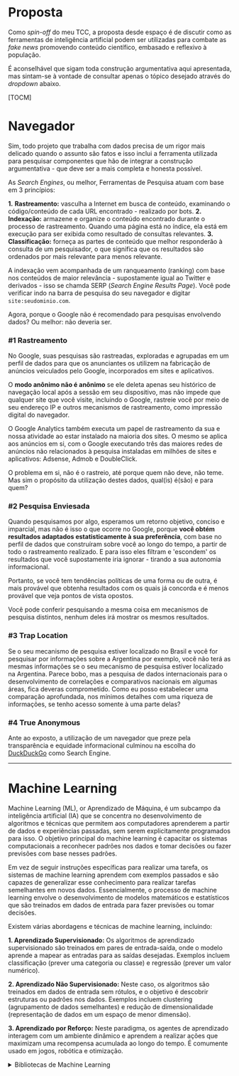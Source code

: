 # Proposta
Como *spin-off* do meu TCC, a proposta desde espaço é de discutir como as ferramentas de inteligência artificial podem ser utilizadas para combate as *fake news* promovendo conteúdo científico, embasado e reflexivo à população.

É aconselhável que sigam toda construção argumentativa aqui apresentada, mas sintam-se à vontade de consultar apenas o tópico desejado através do *dropdown* abaixo.

[TOCM]

# Navegador

Sim, todo projeto que trabalha com dados precisa de um rigor mais delicado quando o assunto são fatos e isso inclui a ferramenta utilizada para pesquisar componentes que hão de integrar a construção argumentativa - que deve ser a mais completa e honesta possível.

As *Search Engines*, ou melhor, Ferramentas de Pesquisa atuam com base em 3 princípios:

**1.** **Rastreamento:** vasculha a Internet em busca de conteúdo, examinando o código/conteúdo de cada URL encontrado - realizado por bots.
**2.** **Indexação:** armazene e organize o conteúdo encontrado durante o processo de rastreamento. Quando uma página está no índice, ela está em execução para ser exibida como resultado de consultas relevantes.
**3.** **Classificação:** forneça as partes de conteúdo que melhor responderão à consulta de um pesquisador, o que significa que os resultados são ordenados por mais relevante para menos relevante.

A indexação vem acompanhada de um ranqueamento (ranking) com base nos conteúdos de maior relevância - supostamente igual ao Twitter e derivados - isso se chamda SERP (*Search Engine Results Page*). Você pode verificar indo na barra de pesquisa do seu navegador e digitar `site:seudominio.com`.

Agora, porque o Google não é recomendado para pesquisas envolvendo dados? Ou melhor: não deveria ser.

### #1 Rastreamento
No Google, suas pesquisas são rastreadas, exploradas e agrupadas em um perfil de dados para que os anunciantes os utilizem na fabricação de anúncios veiculados pelo Google, incorporados em sites e aplicativos.

O **modo anônimo não é anônimo** se ele deleta apenas seu histórico de navegação local após a sessão em seu dispositivo, mas não impede que qualquer site que você visite, incluindo o Google, rastreie você por meio de seu endereço IP e outros mecanismos de rastreamento, como impressão digital do navegador.

O Google Analytics também executa um papel de rastreamento da sua e nossa atividade ao estar instalado na maioria dos sites. O mesmo se aplica aos anúncios em si, com o Google executando três das maiores redes de anúncios não relacionados à pesquisa instaladas em milhões de sites e aplicativos: Adsense, Admob e DoubleClick.

O problema em si, não é o rastreio, até porque quem não deve, não teme. Mas sim o propósito da utilização destes dados, qual(is) é(são) e para quem?

### #2 Pesquisa Enviesada

Quando pesquisamos por algo, esperamos um retorno objetivo, conciso e imparcial, mas não é isso o que ocorre no Google, porque **você obtém resultados adaptados estatisticamente à sua preferência**, com base no perfil de dados que construíram sobre você ao longo do tempo, a partir de todo o rastreamento realizado. E para isso eles filtram e 'escondem' os resultados que você supostamente iria ignorar - tirando a sua autonomia informacional.

Portanto, se você tem tendências políticas de uma forma ou de outra, é mais provável que obtenha resultados com os quais já concorda e é menos provável que veja pontos de vista opostos.

Você pode conferir pesquisando a mesma coisa em mecanismos de pesquisa distintos, nenhum deles irá mostrar os mesmos resultados.

### #3 Trap Location

Se o seu mecanismo de pesquisa estiver localizado no Brasil e você for pesquisar por informações sobre a Argentina por exemplo, você não terá as mesmas informações se o seu mecanismo de pesquisa estiver localizado na Argentina. Parece bobo, mas a pesquisa de dados internacionais para o desenvolvimento de correlações e comparativos nacionais em algumas áreas, fica deveras comprometido. Como eu posso estabelecer uma comparação aprofundada, nos mínimos detalhes com uma riqueza de informações, se tenho acesso somente à uma parte delas?

### #4 True Anonymous

Ante ao exposto, a utilização de um navegador que preze pela transparência e equidade informacional culminou na escolha do [DuckDuckGo](https://spreadprivacy.com/ "DuckDuckGo") como Search Engine.

----------

# Machine Learning

Machine Learning (ML), or Aprendizado de Máquina, é um subcampo da inteligência artificial (IA) que se concentra no desenvolvimento de algoritmos e técnicas que permitem aos computadores aprenderem a partir de dados e experiências passadas, sem serem explicitamente programados para isso. O objetivo principal do machine learning é capacitar os sistemas computacionais a reconhecer padrões nos dados e tomar decisões ou fazer previsões com base nesses padrões.

Em vez de seguir instruções específicas para realizar uma tarefa, os sistemas de machine learning aprendem com exemplos passados e são capazes de generalizar esse conhecimento para realizar tarefas semelhantes em novos dados. Essencialmente, o processo de machine learning envolve o desenvolvimento de modelos matemáticos e estatísticos que são treinados em dados de entrada para fazer previsões ou tomar decisões.

Existem várias abordagens e técnicas de machine learning, incluindo:

**1. Aprendizado Supervisionado:** Os algoritmos de aprendizado supervisionado são treinados em pares de entrada-saída, onde o modelo aprende a mapear as entradas para as saídas desejadas. Exemplos incluem classificação (prever uma categoria ou classe) e regressão (prever um valor numérico).

**2. Aprendizado Não Supervisionado:** Neste caso, os algoritmos são treinados em dados de entrada sem rótulos, e o objetivo é descobrir estruturas ou padrões nos dados. Exemplos incluem clustering (agrupamento de dados semelhantes) e redução de dimensionalidade (representação de dados em um espaço de menor dimensão).

**3. Aprendizado por Reforço:** Neste paradigma, os agentes de aprendizado interagem com um ambiente dinâmico e aprendem a realizar ações que maximizam uma recompensa acumulada ao longo do tempo. É comumente usado em jogos, robótica e otimização.

<details>
  <summary>Bibliotecas de Machine Learning</summary>

  ## Bibliotecas de Machine Learning

### NumPy

[NumPy](https://numpy.org/ "NumPy") é uma biblioteca Python popular para array multidimensional e processamento de matrizes porque pode ser usada para realizar uma grande variedade de operações matemáticas. Sua capacidade de lidar com álgebra linear, Fourier e muito mais torna o [NumPy](https://numpy.org/ "NumPy") ideal para projetos de aprendizado de máquina e inteligência artificial (IA), permitindo que os usuários manipulem a matriz para melhorar facilmente o desempenho do aprendizado de máquina. NumPy é mais rápido e fácil de usar do que a maioria das outras bibliotecas Python.

### Scikit-learn

[Scikit-learn](https://scikit-learn.org/stable/index.html "Scikit-learn") é uma biblioteca de aprendizado de máquina muito popular construída em NumPy e [SciPy](https://scipy.org/ "SciPy"). Ele suporta a maioria dos algoritmos clássicos de aprendizagem supervisionada e não supervisionada e também pode ser usado para mineração, modelagem e análise de dados. O design simples do [Scikit-learn](https://scikit-learn.org/stable/index.html "Scikit-learn") oferece uma biblioteca fácil de usar para quem é novo no aprendizado de máquina.

### Pandas

[Pandas](https://pandas.pydata.org/ "Pandas") é outra biblioteca Python construída sobre NumPy, responsável por preparar conjuntos de dados de alto nível para aprendizado de máquina e treinamento. Baseia-se em dois tipos de estruturas de dados, unidimensionais (série) e bidimensionais (DataFrame). Isso permite que o Pandas seja aplicável em diversos setores, incluindo finanças, engenharia e estatística. Ao contrário dos próprios animais lentos, a biblioteca Pandas é rápida, compatível e flexível.

### TensorFlow

A biblioteca Python de código aberto do [TensorFlow](https://www.tensorflow.org/ "TensorFlow") é especializada no que é chamado de programação diferenciável, o que significa que pode calcular automaticamente as derivadas de uma função em uma linguagem de alto nível. Os modelos de aprendizado de máquina e de aprendizado profundo são facilmente desenvolvidos e avaliados com a arquitetura e a estrutura flexíveis do [TensorFlow](https://www.tensorflow.org/ "TensorFlow"). O [TensorFlow](https://www.tensorflow.org/ "TensorFlow") pode ser usado para visualizar modelos de aprendizado de máquina em computadores e dispositivos móveis.

### Seaborn

[Seaborn](https://seaborn.pydata.org/ "Seaborn") é outra biblioteca Python de código aberto, baseada em [Matplotlib](https://matplotlib.org/ "Matplotlib") (que se concentra em plotagem e visualização de dados), mas apresenta estruturas de dados do Pandas. [Seaborn](https://seaborn.pydata.org/ "Seaborn") é frequentemente usado em projetos de ML porque pode gerar gráficos de dados de aprendizagem. De todas as bibliotecas Python, ela produz os gráficos e plotagens mais esteticamente agradáveis, tornando-a uma escolha eficaz se você também a usar para marketing e análise de dados.

### Theano

[Theano](https://theano.readthedocs.io/en/0.8.x/ "Theano") é uma biblioteca Python focada em computação numérica e feita especificamente para aprendizado de máquina. É capaz de otimizar e avaliar modelos matemáticos e cálculos matriciais que usam matrizes multidimensionais para criar modelos de ML. [Theano](https://theano.readthedocs.io/en/0.8.x/ "Theano") é usado quase exclusivamente por desenvolvedores ou programadores de aprendizado de máquina e aprendizado profundo.

### Keras

[Keras](https://keras.io/ "Keras") é uma biblioteca Python projetada especificamente para o desenvolvimento de redes neurais para modelos de ML. Ele pode ser executado em Theano e TensorFlow para treinar redes neurais. [Keras](https://keras.io/ "Keras") é flexível, portátil, fácil de usar e facilmente integrado com múltiplas funções.

### PyTorch

[PyTorch](https://pytorch.org/ "PyTorch") é uma biblioteca Python de aprendizado de máquina de código aberto baseada na estrutura da linguagem de programação C, Torch. É usado principalmente em aplicativos de ML que envolvem processamento de linguagem natural ou visão computacional. [PyTorch](https://pytorch.org/ "PyTorch") é conhecido por ser excepcionalmente rápido na execução de conjuntos de dados e gráficos grandes e densos.

### Matplotlib

[Matplotlib](https://matplotlib.org/ "Matplotlib") é uma biblioteca Python focada na visualização de dados e usada principalmente para criar belos gráficos, plotagens, histogramas e gráficos de barras. É compatível com plotagem de dados de SciPy, NumPy e Pandas. Se você tem experiência no uso de outros tipos de ferramentas gráficas, [Matplotlib](https://matplotlib.org/ "Matplotlib") pode ser a escolha mais intuitiva para você.

</details>
